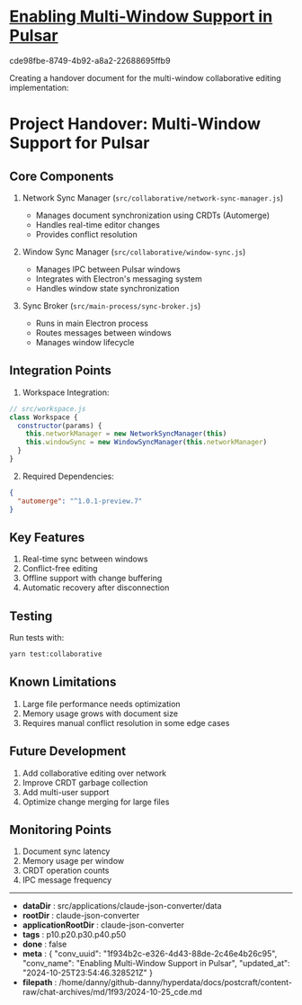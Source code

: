 # [Enabling Multi-Window Support in Pulsar](https://claude.ai/chat/1f934b2c-e326-4d43-88de-2c46e4b26c95)

cde98fbe-8749-4b92-a8a2-22688695ffb9

 Creating a handover document for the multi-window collaborative editing implementation:

# Project Handover: Multi-Window Support for Pulsar

## Core Components

1. Network Sync Manager (`src/collaborative/network-sync-manager.js`)
   - Manages document synchronization using CRDTs (Automerge)
   - Handles real-time editor changes
   - Provides conflict resolution

2. Window Sync Manager (`src/collaborative/window-sync.js`)
   - Manages IPC between Pulsar windows
   - Integrates with Electron's messaging system
   - Handles window state synchronization

3. Sync Broker (`src/main-process/sync-broker.js`)
   - Runs in main Electron process
   - Routes messages between windows
   - Manages window lifecycle

## Integration Points

1. Workspace Integration:
```javascript
// src/workspace.js
class Workspace {
  constructor(params) {
    this.networkManager = new NetworkSyncManager(this)
    this.windowSync = new WindowSyncManager(this.networkManager)
  }
}
```

2. Required Dependencies:
```json
{
  "automerge": "^1.0.1-preview.7"
}
```

## Key Features

1. Real-time sync between windows
2. Conflict-free editing
3. Offline support with change buffering
4. Automatic recovery after disconnection

## Testing

Run tests with:
```bash
yarn test:collaborative
```

## Known Limitations

1. Large file performance needs optimization
2. Memory usage grows with document size
3. Requires manual conflict resolution in some edge cases

## Future Development

1. Add collaborative editing over network
2. Improve CRDT garbage collection
3. Add multi-user support
4. Optimize change merging for large files

## Monitoring Points

1. Document sync latency
2. Memory usage per window
3. CRDT operation counts
4. IPC message frequency

---

* **dataDir** : src/applications/claude-json-converter/data
* **rootDir** : claude-json-converter
* **applicationRootDir** : claude-json-converter
* **tags** : p10.p20.p30.p40.p50
* **done** : false
* **meta** : {
  "conv_uuid": "1f934b2c-e326-4d43-88de-2c46e4b26c95",
  "conv_name": "Enabling Multi-Window Support in Pulsar",
  "updated_at": "2024-10-25T23:54:46.328521Z"
}
* **filepath** : /home/danny/github-danny/hyperdata/docs/postcraft/content-raw/chat-archives/md/1f93/2024-10-25_cde.md